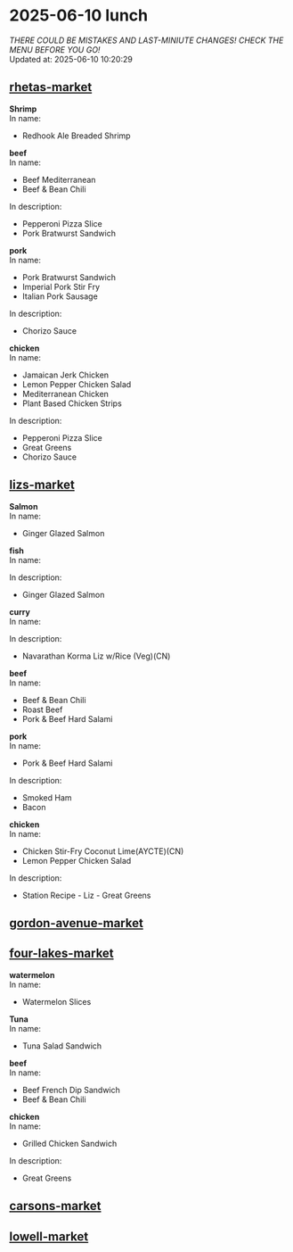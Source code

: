 # 2025-06-10 lunch  
*THERE COULD BE MISTAKES AND LAST-MINIUTE CHANGES! CHECK THE MENU BEFORE YOU GO!*  
Updated at: 2025-06-10 10:20:29  
## [rhetas-market](https://wisc-housingdining.nutrislice.com/menu/rhetas-market/lunch/2025-06-10)  
**Shrimp**  
In name:   
 - Redhook Ale Breaded Shrimp  
  
**beef**  
In name:   
 - Beef Mediterranean  
 - Beef & Bean Chili  
  
In description:   
 - Pepperoni Pizza Slice  
 - Pork Bratwurst Sandwich  
  
**pork**  
In name:   
 - Pork Bratwurst Sandwich  
 - Imperial Pork Stir Fry  
 - Italian Pork Sausage  
  
In description:   
 - Chorizo Sauce  
  
**chicken**  
In name:   
 - Jamaican Jerk Chicken  
 - Lemon Pepper Chicken Salad  
 - Mediterranean Chicken  
 - Plant Based Chicken Strips  
  
In description:   
 - Pepperoni Pizza Slice  
 - Great Greens  
 - Chorizo Sauce  
  
## [lizs-market](https://wisc-housingdining.nutrislice.com/menu/lizs-market/lunch/2025-06-10)  
**Salmon**  
In name:   
 - Ginger Glazed Salmon  
  
**fish**  
In name:   
  
In description:   
 - Ginger Glazed Salmon  
  
**curry**  
In name:   
  
In description:   
 - Navarathan Korma Liz w/Rice (Veg)(CN)  
  
**beef**  
In name:   
 - Beef & Bean Chili  
 - Roast Beef  
 - Pork & Beef Hard Salami  
  
**pork**  
In name:   
 - Pork & Beef Hard Salami  
  
In description:   
 - Smoked Ham  
 - Bacon  
  
**chicken**  
In name:   
 - Chicken Stir-Fry Coconut Lime(AYCTE)(CN)  
 - Lemon Pepper Chicken Salad  
  
In description:   
 - Station Recipe - Liz - Great Greens  
  
## [gordon-avenue-market](https://wisc-housingdining.nutrislice.com/menu/gordon-avenue-market/lunch/2025-06-10)  
## [four-lakes-market](https://wisc-housingdining.nutrislice.com/menu/four-lakes-market/lunch/2025-06-10)  
**watermelon**  
In name:   
 - Watermelon Slices  
  
**Tuna**  
In name:   
 - Tuna Salad Sandwich  
  
**beef**  
In name:   
 - Beef French Dip Sandwich  
 - Beef & Bean Chili  
  
**chicken**  
In name:   
 - Grilled Chicken Sandwich  
  
In description:   
 - Great Greens  
  
## [carsons-market](https://wisc-housingdining.nutrislice.com/menu/carsons-market/lunch/2025-06-10)  
## [lowell-market](https://wisc-housingdining.nutrislice.com/menu/lowell-market/lunch/2025-06-10)  
  
